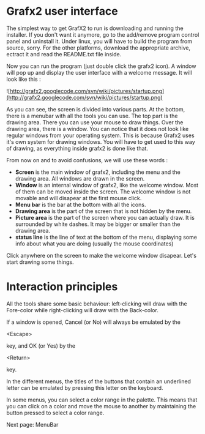 # Grafx2 user interface #

The simplest way to get GrafX2 to run is downloading and running the installer. If you don't want it anymore, go to the add/remove program control panel and uninstall it. Under linux, you will have to build the program from source, sorry. For the other platforms, download the appropriate archive, ectract it and read the README.txt file inside.

Now you can run the program (just double click the grafx2 icon). A window will pop up and display the user interface with a welcome message. It will look like this :

![http://grafx2.googlecode.com/svn/wiki/pictures/startup.png](http://grafx2.googlecode.com/svn/wiki/pictures/startup.png)

As you can see, the screen is divided into various parts. At the bottom, there is a menubar with all the tools you can use. The top part is the drawing area. There you can use your mouse to draw things. Over the drawing area, there is a window. You can notice that it does not look like regular windows from your operating system. This is because Grafx2 uses it's own system for drawing windows. You will have to get used to this way of drawing, as everything inside grafx2 is done like that.

From now on and to avoid confusions, we will use these words :
  * **Screen** is the main window of grafx2, including the menu and the drawing area. All windows are drawn in the screen.
  * **Window** is an internal window of grafx2, like the welcome window. Most of them can be moved inside the screen. The welcome window is not movable and will disapear at the first mouse click.
  * **Menu bar** is the bar at the bottom with all the icons.
  * **Drawing area** is the part of the screen that is not hidden by the menu.
  * **Picture area** is the part of the screen where you can actually draw. It is surrounded by white dashes. It may be bigger or smaller than the drawing area.
  * **status line** is the line of text at the bottom of the menu, displaying some info about what you are doing (usually the mouse coordinates)

Click anywhere on the screen to make the welcome window disapear. Let's start drawing some things.

# Interaction principles #

All the tools share some basic behaviour: left-clicking will draw with the Fore-color while right-clicking will draw with the Back-color.

If a window is opened, Cancel (or No) will always be emulated by the 

&lt;Escape&gt;

 key, and OK (or Yes) by the 

&lt;Return&gt;

 key.

In the different menus, the titles of the buttons that contain an underlined letter can be emulated by pressing this letter on the keyboard.

In some menus, you can select a color range in the palette. This means that you can click on a color and move the mouse to another by maintaining the button pressed to select a color range.

Next page: MenuBar